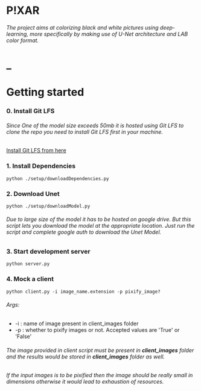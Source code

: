 # P!XAR

###### The project aims at colorizing black and white pictures using deep-learning, more specifically by making use of U-Net architecture and LAB color format.

# ******\_******

# Getting started

### 0. Install Git LFS

###### Since One of the model size exceeds 50mb it is hosted using Git LFS to clone the repo you need to install Git LFS first in your machine.

[Install Git LFS from here](https://help.github.com/en/articles/installing-git-large-file-storage)

### 1. Install Dependencies

`python ./setup/downloadDependencies.py`

### 2. Download Unet

`python ./setup/downloadModel.py`

###### Due to large size of the model it has to be hosted on google drive. But this script lets you download the model at the appropriate location. Just run the script and complete google auth to download the Unet Model.

### 3. Start development server

`python server.py`

### 4. Mock a client

`python client.py -i image_name.extension -p pixify_image?`

###### Args:

- -i : name of image present in client_images folder
- -p : whether to pixify images or not. Accepted values are 'True' or 'False'

###### The image provided in client script must be present in **client_images** folder and the results would be stored in **client_images** folder as well.

###### If the input images is to be pixified then the image should be really small in dimensions otherwise it would lead to exhaustion of resources.
